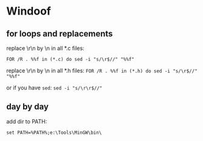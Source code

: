 # Windoof

## for loops and replacements
replace \r\n by \n in all *.c files:
```
FOR /R . %%f in (*.c) do sed -i "s/\r$//" "%%f"
```

replace \r\n by \n in all *.h files:
`FOR /R . %%f in (*.h) do sed -i "s/\r$//" "%%f"`

or if you have `sed`:
`sed -i "s/\r\r$//"`


## day by day
add dir to PATH:

```
set PATH=%PATH%;e:\Tools\MinGW\bin\
```